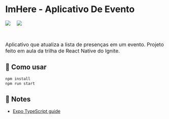 # ImHere - Aplicativo De Evento

<div style="display: flex; gap: 20px">
<img src="https://i.imgur.com/gjKZ63m.png" />
<img src="https://i.imgur.com/j4JCCgr.png" />
</div>

<p style="margin-top: 50px; font-size: 16px">Aplicativo que atualiza a lista de presenças em um evento. Projeto feito em aula da trilha de React Native do Ignite.</p>

## 🚀 Como usar

```sh
npm install
npm run start
```

## 📝 Notes

- [Expo TypeScript guide](https://docs.expo.dev/versions/latest/guides/typescript/)
